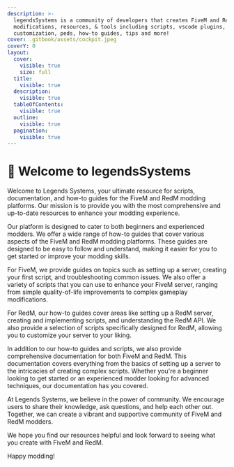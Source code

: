 ```yaml
---
description: >-
  legendsSystems is a community of developers that creates FiveM and RedM
  modifications, resources, & tools including scripts, vscode plugins, vehicle
  customization, peds, how-to guides, tips and more!
cover: .gitbook/assets/cockpit.jpeg
coverY: 0
layout:
  cover:
    visible: true
    size: full
  title:
    visible: true
  description:
    visible: true
  tableOfContents:
    visible: true
  outline:
    visible: true
  pagination:
    visible: true
---
```


# 👋 Welcome to legendsSystems

Welcome to Legends Systems, your ultimate resource for scripts, documentation, and how-to guides for the FiveM and RedM modding platforms. Our mission is to provide you with the most comprehensive and up-to-date resources to enhance your modding experience.

Our platform is designed to cater to both beginners and experienced modders. We offer a wide range of how-to guides that cover various aspects of the FiveM and RedM modding platforms. These guides are designed to be easy to follow and understand, making it easier for you to get started or improve your modding skills.

For FiveM, we provide guides on topics such as setting up a server, creating your first script, and troubleshooting common issues. We also offer a variety of scripts that you can use to enhance your FiveM server, ranging from simple quality-of-life improvements to complex gameplay modifications.

For RedM, our how-to guides cover areas like setting up a RedM server, creating and implementing scripts, and understanding the RedM API. We also provide a selection of scripts specifically designed for RedM, allowing you to customize your server to your liking.

In addition to our how-to guides and scripts, we also provide comprehensive documentation for both FiveM and RedM. This documentation covers everything from the basics of setting up a server to the intricacies of creating complex scripts. Whether you're a beginner looking to get started or an experienced modder looking for advanced techniques, our documentation has you covered.

At Legends Systems, we believe in the power of community. We encourage users to share their knowledge, ask questions, and help each other out. Together, we can create a vibrant and supportive community of FiveM and RedM modders.

We hope you find our resources helpful and look forward to seeing what you create with FiveM and RedM.&#x20;



Happy modding!
